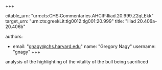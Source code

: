 +++


citable_urn: "urn:cts:CHS:Commentaries.AHCIP:Iliad.20.999.Z2qLEkk"
target_urn: "urn:cts:greekLit:tlg0012.tlg001:20.999"
title: "Iliad 20.406a-20.406b"

authors:
- email: "gnagy@chs.harvard.edu"
  name: "Gregory Nagy"
  username: "gnagy"
+++

<p>analysis of the highlighting of the vitality of the bull being sacrificed</p>